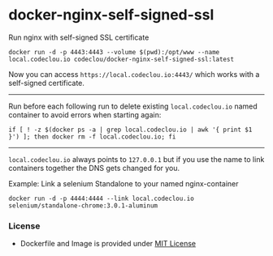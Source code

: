 # docker-nginx-self-signed-ssl


Run nginx with self-signed SSL certificate

```
docker run -d -p 4443:4443 --volume $(pwd):/opt/www --name local.codeclou.io codeclou/docker-nginx-self-signed-ssl:latest
```

Now you can access `https://local.codeclou.io:4443/` which works with a self-signed certificate.

----


Run before each following run to delete existing `local.codeclou.io` named container to avoid errors when starting again:

```
if [ ! -z $(docker ps -a | grep local.codeclou.io | awk '{ print $1 }') ]; then docker rm -f local.codeclou.io; fi
```


----

`local.codeclou.io` always points to `127.0.0.1` but if you use the name to link containers together the DNS gets changed for you. 

Example: Link a selenium Standalone to your named nginx-container

```
docker run -d -p 4444:4444 --link local.codeclou.io selenium/standalone-chrome:3.0.1-aluminum
```

### License

  * Dockerfile and Image is provided under [MIT License](https://github.com/codeclou/docker-nginx-self-signed-ssl/blob/master/LICENSE.md)

